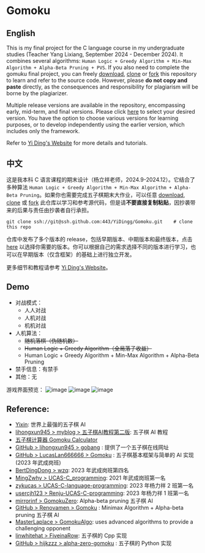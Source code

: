 # Gomoku

## English

This is my final project for the C language course in my undergraduate studies (Teacher Yang Lixiang, September 2024 - December 2024). It combines several algorithms: `Human Logic + Greedy Algorithm + Min-Max Algorithm + Alpha-Beta Pruning + PVS`. If you also need to complete the gomuku final project, you can freely [download](https://github.com/YiDingg/Gomoku/archive/refs/heads/main.zip), [clone](https://github.com/YiDingg/Gomoku) or [fork](https://github.com/YiDingg/Gomoku/fork) this repository to learn and refer to the source code. However, please **do not copy and paste** directly, as the consequences and responsibility for plagiarism will be borne by the plagiarizer. 


Multiple release versions are available in the repository, encompassing early, mid-term, and final versions. Please click [here](https://github.com/YiDingg/Gomoku/releases) to select your desired version. You have the option to choose various versions for learning purposes, or to develop independently using the earlier version, which includes only the framework.

Refer to [Yi Ding's Website](https://yidingg.github.io/YiDingg/#/Projects/Gomoku) for more details and tutorials.

## 中文

这是我本科 C 语言课程的期末设计（杨立祥老师，2024.9-2024.12）。它结合了多种算法 `Human Logic + Greedy Algorithm + Min-Max Algorithm + Alpha-Beta Pruning`。如果你也需要完成五子棋期末大作业，可以任意 [download](https://github.com/YiDingg/Gomoku/archive/refs/heads/main.zip), [clone](https://github.com/YiDingg/Gomoku) 或 [fork](https://github.com/YiDingg/Gomoku/fork) 此仓库以学习和参考源代码，但是请**不要直接复制粘贴**，因抄袭带来的后果与责任由抄袭者自行承担。

```git
git clone ssh://git@ssh.github.com:443/YiDingg/Gomoku.git    # clone this repo
```

仓库中发布了多个版本的 release，包括早期版本、中期版本和最终版本，点击 [here](https://github.com/YiDingg/Gomoku/releases) 以选择你需要的版本。你可以根据自己的需求选择不同的版本进行学习，也可以在早期版本（仅含框架）的基础上进行独立开发。

更多细节和教程请参考 [Yi Ding's Website](https://yidingg.github.io/YiDingg/#/Projects/Gomoku)。

## Demo

- 对战模式：
    - 人人对战
    - 人机对战
    - 机机对战
- 人机算法：
    - <s>随机落棋（伪随机数）</s>
    - <s>Human Logic +  Greedy Algorithm（全局落子收益）</s>
    - Human Logic +  Greedy Algorithm + Min-Max Algorithm + Alpha-Beta Pruning
- 禁手信息：有禁手
- 其他：无

游戏界面预览：
![image](https://github.com/user-attachments/assets/6e548cee-6caf-4966-ae69-69101e914af7)
![image](https://github.com/user-attachments/assets/f9bffb69-a104-46f5-ae88-98b3c46d3372)
![image](https://github.com/user-attachments/assets/6995c0eb-a04c-45df-89d7-1ae166001fde)

## Reference:
- [Yixin](https://www.aiexp.info/pages/yixin.html): 世界上最强的五子棋 AI
- [lihongxun945 > myblog > 五子棋AI教程第二版](https://github.com/lihongxun945/myblog/labels/%E4%BA%94%E5%AD%90%E6%A3%8BAI%E6%95%99%E7%A8%8B%E7%AC%AC%E4%BA%8C%E7%89%88): 五子棋 AI 教程
- [五子棋计算器 Gomoku Calculator](https://www.gomocalc.com/#/)
- [GitHub > lihongxun945 > gobang](https://github.com/lihongxun945/gobang) : 提供了一个五子棋在线网址
- [GitHub > LucasLan666666 > Gomoku](https://github.com/LucasLan666666/Gomoku) : 五子棋基本框架与简单的 AI 实现 (2023 年武成岗班)
- [BertDingDong > wzq](https://github.com/BertDingDong/wzq): 2023 年武成岗班第四名
- [MingZwhy > UCAS-C_programming](https://github.com/MingZwhy/UCAS-C_programming)​: 2021 年武成岗班第一名
- [zykucas > UCAS-C-language-programming](https://github.com/zykucas/UCAS-C-language-programming): 2023 年杨力祥 2 班第一名
- [usercjh123 > Renju-UCAS-C-programming](https://github.com/usercjh123/Renju-UCAS-C-programming): 2023 年杨力祥 1 班第一名
- [mirrorinf > GomokuZero](https://github.com/mirrorinf/GomokuZero): Alpha-beta pruning 五子棋 AI
- [GitHub > Renovamen > Gomoku](https://github.com/Renovamen/Gomoku) : Minimax Algorithm + Alpha-beta pruning 五子棋 AI
- [MasterLaplace > GomokuAlgo](https://github.com/MasterLaplace/GomokuAlgo): uses advanced algorithms to provide a challenging opponent
- [linwhitehat > FiveinaRow](https://github.com/linwhitehat/FiveinaRow): 五子棋的 Cpp 实现​
- [GitHub > hijkzzz > alpha-zero-gomoku](https://github.com/hijkzzz/alpha-zero-gomoku) : 五子棋的 Python 实现

